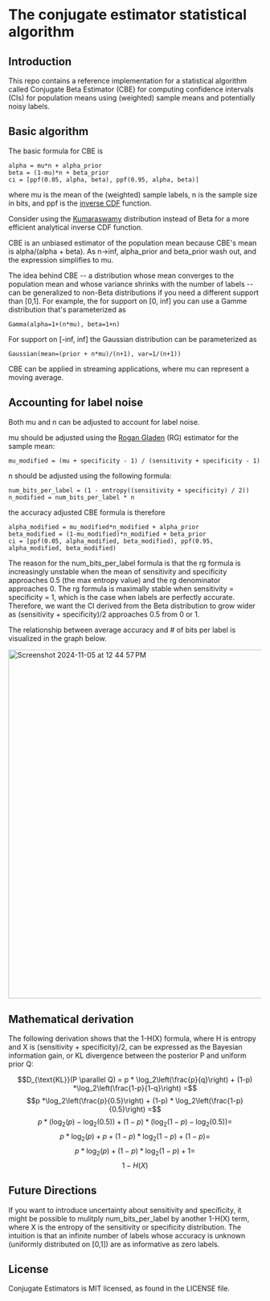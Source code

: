 
# The conjugate estimator statistical algorithm


## Introduction
This repo contains a reference implementation for a statistical algorithm called
Conjugate Beta Estimator (CBE) for computing
confidence intervals (CIs) for population means using (weighted) sample means and
potentially noisy labels.

## Basic algorithm
The basic formula for CBE is

    alpha = mu*n + alpha_prior
    beta = (1-mu)*n + beta_prior
    ci = [ppf(0.05, alpha, beta), ppf(0.95, alpha, beta)]

where mu is the mean of the (weighted) sample labels, n is the sample size in bits, and ppf is the
[inverse CDF](https://en.wikipedia.org/wiki/Quantile_function) function.

Consider using the [Kumaraswamy](https://en.wikipedia.org/wiki/Kumaraswamy_distribution) distribution
instead of Beta for a more efficient analytical inverse CDF function.

CBE is an unbiased estimator of the population mean because CBE's mean is alpha/(alpha + beta).
As n->inf, alpha_prior and beta_prior wash out, and the expression simplifies to mu.

The idea behind CBE -- a distribution whose mean converges to the population mean and whose
variance shrinks with the number of labels -- can be generalized to non-Beta distributions
if you need a different support than [0,1]. For example, the for support on [0, inf] you can use a Gamme
distribution that's parameterized as

    Gamma(alpha=1+(n*mu), beta=1+n)

For support on [-inf, inf] the Gaussian distribution can be parameterized as

    Gaussian(mean=(prior + n*mu)/(n+1), var=1/(n+1))



CBE can be applied in streaming applications, where mu can represent a moving average.

## Accounting for label noise
Both mu and n can be adjusted to account for label noise.

mu should be adjusted using the [Rogan Gladen](https://en.wikipedia.org/wiki/Beth_Gladen) (RG) estimator for the sample mean:

    mu_modified = (mu + specificity - 1) / (sensitivity + specificity - 1)

n should be adjusted using the following formula:

    num_bits_per_label = (1 - entropy((sensitivity + specificity) / 2))
    n_modified = num_bits_per_label * n

the accuracy adjusted CBE formula is therefore

    alpha_modified = mu_modified*n_modified + alpha_prior
    beta_modified = (1-mu_modified)*n_modified + beta_prior
    ci = [ppf(0.05, alpha_modified, beta_modified), ppf(0.95, alpha_modified, beta_modified)

The reason for the num_bits_per_label formula is that the rg formula is increasingly unstable when
the mean of sensitivity and specificity approaches 0.5 (the max entropy value) and the
rg denominator approaches 0. The rg formula
is maximally stable when sensitivity = specificity = 1, which is the case when labels are perfectly
accurate. Therefore, we want the CI derived from the Beta distribution to grow wider as
(sensitivity + specificity)/2 approaches 0.5 from 0 or 1.

The relationship between average accuracy and # of bits per label is visualized in the graph below.

<img width="695" alt="Screenshot 2024-11-05 at 12 44 57 PM" src="https://github.com/user-attachments/assets/975f7141-6ed6-4327-9035-052b419fbc51">

## Mathematical derivation

The following derivation shows that the 1-H(X) formula, where H is entropy and X is (sensitivity + specificity)/2, can be expressed as the Bayesian information gain, or KL divergence
between the posterior P and uniform prior Q:

$$D_{\text{KL}}(P \parallel Q) = p * \log_2\left(\frac{p}{q}\right) + (1-p) *\log_2\left(\frac{1-p}{1-q}\right) =$$
$$p *\log_2\left(\frac{p}{0.5}\right) + (1-p) * \log_2\left(\frac{1-p}{0.5}\right) =$$
$$p *\left(\log_2(p) - \log_2(0.5)\right) + (1-p) * \left(\log_2(1-p) - \log_2(0.5)\right) =$$
$$p *\log_2(p) + p + (1-p) *\log_2(1-p) + (1-p) =$$
$$p *\log_2(p) + (1-p) * \log_2(1-p) + 1 = $$
$$ 1 - H(X) $$

## Future Directions

If you want to introduce uncertainty about sensitivity and specificity, it might be possible to mulitply
num_bits_per_label by another 1-H(X) term, where X is the entropy of the sensitivity or specificity distribution.
The intuition is that an infinite number of labels whose accuracy is unknown (uniformly distributed on [0,1])
are as informative as zero labels.

## License
Conjugate Estimators is MIT licensed, as found in the LICENSE file.
